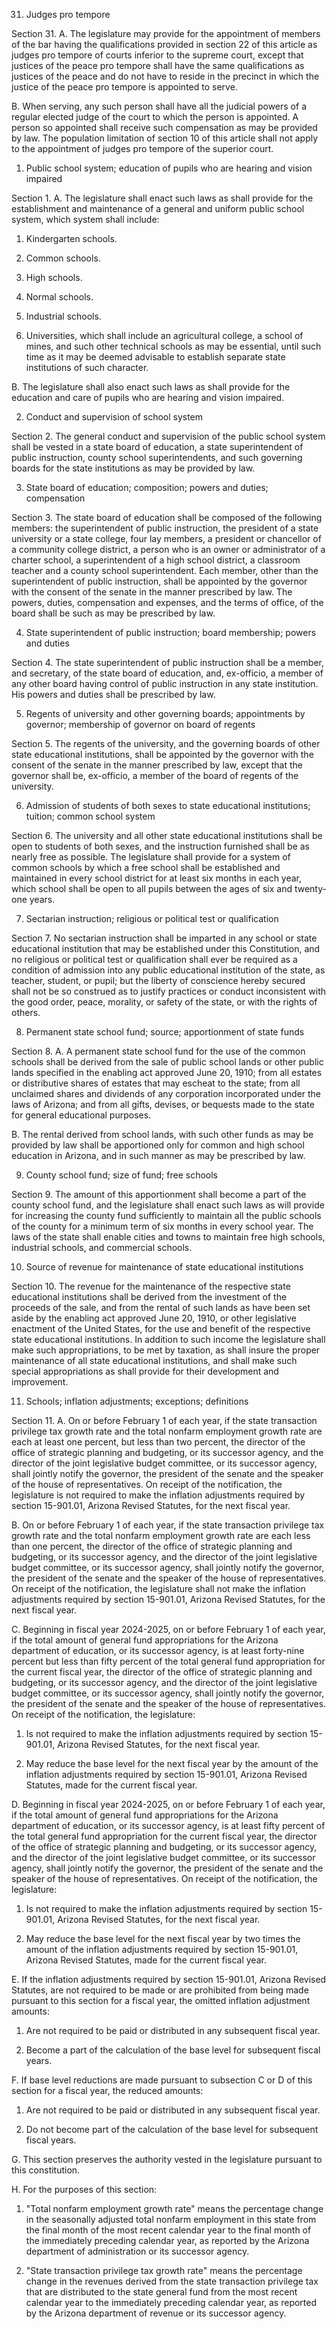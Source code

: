 31. Judges pro tempore

Section 31. A. The legislature may provide for the appointment
of members of the bar having the qualifications provided in section 22 of this
article as judges pro tempore of courts inferior to the supreme court, except
that justices of the peace pro tempore shall have the same qualifications as
justices of the peace and do not have to reside in the precinct in which the
justice of the peace pro tempore is appointed to serve.

B. When serving, any such person shall have all the judicial powers of
a regular elected judge of the court to which the person is appointed. A
person so appointed shall receive such compensation as may be provided by law.
The population limitation of section 10 of this article shall not apply to the
appointment of judges pro tempore of the superior court.

1. Public school system; education of pupils who are
   hearing and vision impaired

Section 1. A. The legislature shall enact such laws as shall provide
for the establishment and maintenance of a general and uniform public school
system, which system shall include:

1.  Kindergarten schools.

2.  Common schools.

3.  High schools.

4.  Normal schools.

5.  Industrial schools.

6.  Universities, which shall include an agricultural college, a school
    of mines, and such other technical schools as may be essential, until such
    time as it may be deemed advisable to establish separate state institutions of
    such character.

B. The legislature shall also enact such laws as shall provide for the
education and care of pupils who are hearing and vision impaired.

2. Conduct and supervision of school system

Section 2. The general conduct and supervision of the public
school system shall be vested in a state board of education, a state
superintendent of public instruction, county school superintendents, and such
governing boards for the state institutions as may be provided by law.

3. State board of education; composition; powers and
   duties; compensation

Section 3. The state board of education shall be composed of
the following members: the superintendent of public instruction, the president
of a state university or a state college, four lay members, a president or
chancellor of a community college district, a person who is an owner or
administrator of a charter school, a superintendent of a high school district,
a classroom teacher and a county school superintendent. Each member, other
than the superintendent of public instruction, shall be appointed by the
governor with the consent of the senate in the manner prescribed by law. The
powers, duties, compensation and expenses, and the terms of office, of the
board shall be such as may be prescribed by law.

4. State superintendent of public instruction; board
   membership; powers and duties

Section 4. The state superintendent of public instruction shall
be a member, and secretary, of the state board of education, and, ex-officio,
a member of any other board having control of public instruction in any state
institution. His powers and duties shall be prescribed by law.

5. Regents of university and other governing boards;
   appointments by governor; membership of governor on board of
   regents

Section 5. The regents of the university, and the governing
boards of other state educational institutions, shall be appointed by the
governor with the consent of the senate in the manner prescribed by law,
except that the governor shall be, ex-officio, a member of the board of
regents of the university.

6. Admission of students of both sexes to state
   educational institutions; tuition; common school system

Section 6. The university and all other state educational
institutions shall be open to students of both sexes, and the instruction
furnished shall be as nearly free as possible. The legislature shall provide
for a system of common schools by which a free school shall be established and
maintained in every school district for at least six months in each year,
which school shall be open to all pupils between the ages of six and
twenty-one years.

7. Sectarian instruction; religious or political
   test or qualification

Section 7. No sectarian instruction shall be imparted in any
school or state educational institution that may be established under this
Constitution, and no religious or political test or qualification shall ever
be required as a condition of admission into any public educational
institution of the state, as teacher, student, or pupil; but the liberty of
conscience hereby secured shall not be so construed as to justify practices or
conduct inconsistent with the good order, peace, morality, or safety of the
state, or with the rights of others.

8. Permanent state school fund; source;
   apportionment of state funds

Section 8. A. A permanent state school fund for the use of the
common schools shall be derived from the sale of public school lands or other
public lands specified in the enabling act approved June 20, 1910; from all
estates or distributive shares of estates that may escheat to the state; from
all unclaimed shares and dividends of any corporation incorporated under the
laws of Arizona; and from all gifts, devises, or bequests made to the state
for general educational purposes.

B. The rental derived from school lands, with such other funds as may
be provided by law shall be apportioned only for common and high school
education in Arizona, and in such manner as may be prescribed by law.

9. County school fund; size of fund; free schools

Section 9. The amount of this apportionment shall become a part
of the county school fund, and the legislature shall enact such laws as will
provide for increasing the county fund sufficiently to maintain all the public
schools of the county for a minimum term of six months in every school
year. The laws of the state shall enable cities and towns to maintain free
high schools, industrial schools, and commercial schools.

10. Source of revenue for maintenance of state
    educational institutions

Section 10. The revenue for the maintenance of the respective
state educational institutions shall be derived from the investment of the
proceeds of the sale, and from the rental of such lands as have been set aside
by the enabling act approved June 20, 1910, or other legislative enactment of
the United States, for the use and benefit of the respective state educational
institutions. In addition to such income the legislature shall make such
appropriations, to be met by taxation, as shall insure the proper maintenance
of all state educational institutions, and shall make such special
appropriations as shall provide for their development and improvement.

11. Schools; inflation adjustments; exceptions;
    definitions

Section 11. A. On or before February 1 of each year, if the state
transaction privilege tax growth rate and the total nonfarm employment growth
rate are each at least one percent, but less than two percent, the director of
the office of strategic planning and budgeting, or its successor agency, and
the director of the joint legislative budget committee, or its successor
agency, shall jointly notify the governor, the president of the senate and the
speaker of the house of representatives. On receipt of the notification, the
legislature is not required to make the inflation adjustments required by
section 15-901.01, Arizona Revised Statutes, for the next fiscal year.

B. On or before February 1 of each year, if the state transaction
privilege tax growth rate and the total nonfarm employment growth rate are
each less than one percent, the director of the office of strategic planning
and budgeting, or its successor agency, and the director of the joint
legislative budget committee, or its successor agency, shall jointly notify
the governor, the president of the senate and the speaker of the house of
representatives. On receipt of the notification, the legislature shall not
make the inflation adjustments required by section 15-901.01, Arizona Revised
Statutes, for the next fiscal year.

C. Beginning in fiscal year 2024-2025, on or before February 1 of each
year, if the total amount of general fund appropriations for the Arizona
department of education, or its successor agency, is at least forty-nine
percent but less than fifty percent of the total general fund appropriation
for the current fiscal year, the director of the office of strategic planning
and budgeting, or its successor agency, and the director of the joint
legislative budget committee, or its successor agency, shall jointly notify
the governor, the president of the senate and the speaker of the house of
representatives. On receipt of the notification, the legislature:

1.  Is not required to make the inflation adjustments required by
    section 15-901.01, Arizona Revised Statutes, for the next fiscal year.

2.  May reduce the base level for the next fiscal year by the amount of
    the inflation adjustments required by section 15-901.01, Arizona Revised
    Statutes, made for the current fiscal year.

D. Beginning in fiscal year 2024-2025, on or before February 1 of each
year, if the total amount of general fund appropriations for the Arizona
department of education, or its successor agency, is at least fifty percent of
the total general fund appropriation for the current fiscal year, the director
of the office of strategic planning and budgeting, or its successor agency,
and the director of the joint legislative budget committee, or its successor
agency, shall jointly notify the governor, the president of the senate and the
speaker of the house of representatives. On receipt of the notification, the
legislature:

1.  Is not required to make the inflation adjustments required by
    section 15-901.01, Arizona Revised Statutes, for the next fiscal year.

2.  May reduce the base level for the next fiscal year by two times the
    amount of the inflation adjustments required by section 15-901.01, Arizona
    Revised Statutes, made for the current fiscal year.

E. If the inflation adjustments required by section 15-901.01, Arizona
Revised Statutes, are not required to be made or are prohibited from being
made pursuant to this section for a fiscal year, the omitted inflation
adjustment amounts:

1.  Are not required to be paid or distributed in any subsequent fiscal
    year.

2.  Become a part of the calculation of the base level for subsequent
    fiscal years.

F. If base level reductions are made pursuant to subsection C or D of
this section for a fiscal year, the reduced amounts:

1.  Are not required to be paid or distributed in any subsequent fiscal
    year.

2.  Do not become part of the calculation of the base level for
    subsequent fiscal years.

G. This section preserves the authority vested in the legislature
pursuant to this constitution.

H. For the purposes of this section:

1.  "Total nonfarm employment growth rate" means the percentage change
    in the seasonally adjusted total nonfarm employment in this state from the
    final month of the most recent calendar year to the final month of the
    immediately preceding calendar year, as reported by the Arizona department of
    administration or its successor agency.

2.  "State transaction privilege tax growth rate" means the percentage
    change in the revenues derived from the state transaction privilege tax that
    are distributed to the state general fund from the most recent calendar year
    to the immediately preceding calendar year, as reported by the Arizona
    department of revenue or its successor agency.
